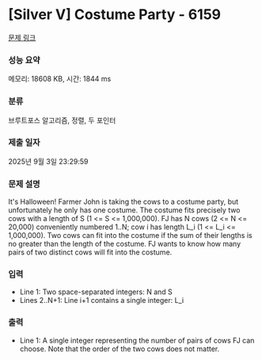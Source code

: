 # [Silver V] Costume Party - 6159 

[문제 링크](https://www.acmicpc.net/problem/6159) 

### 성능 요약

메모리: 18608 KB, 시간: 1844 ms

### 분류

브루트포스 알고리즘, 정렬, 두 포인터

### 제출 일자

2025년 9월 3일 23:29:59

### 문제 설명

<p>It's Halloween! Farmer John is taking the cows to a costume party, but unfortunately he only has one costume. The costume fits precisely two cows with a length of S (1 <= S <= 1,000,000). FJ has N cows (2 <= N <= 20,000) conveniently numbered 1..N; cow i has length L_i (1 <= L_i <= 1,000,000). Two cows can fit into the costume if the sum of their lengths is no greater than the length of the costume. FJ wants to know how many pairs of two distinct cows will fit into the costume.</p>

### 입력 

 <ul>
	<li>Line 1: Two space-separated integers: N and S</li>
	<li>Lines 2..N+1: Line i+1 contains a single integer: L_i</li>
</ul>

### 출력 

 <ul>
	<li>Line 1: A single integer representing the number of pairs of cows FJ can choose. Note that the order of the two cows does not matter.</li>
</ul>

